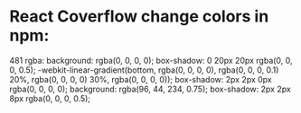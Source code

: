 # React Coverflow change colors in npm:

481 rgba:
background: rgba(0, 0, 0, 0);
box-shadow: 0 20px 20px rgba(0, 0, 0, 0.5);
-webkit-linear-gradient(bottom, rgba(0, 0, 0, 0), rgba(0, 0, 0, 0.1) 20%, rgba(0, 0, 0, 0) 30%, rgba(0, 0, 0, 0));
box-shadow: 2px 2px 0px rgba(0, 0, 0, 0);
background: rgba(96, 44, 234, 0.75);
box-shadow: 2px 2px 8px rgba(0, 0, 0, 0.5);

